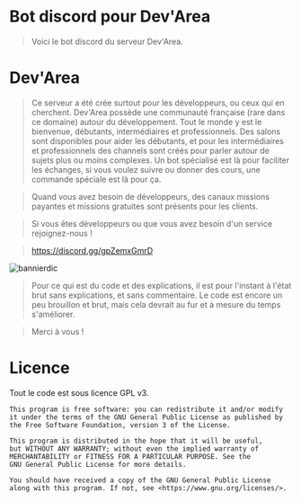 Bot discord pour Dev'Area
============
> Voici le bot discord du serveur Dev'Area.

Dev'Area
============

> Ce serveur a été crée surtout pour les développeurs, ou ceux qui en cherchent. Dev'Area possède une communauté française (rare dans ce domaine) autour du développement. 
> Tout le monde y est le bienvenue, débutants, intermédiaires et professionnels. Des salons sont disponibles pour aider les débutants, et pour les intermédiaires et 
> professionnels des channels sont créés pour parler autour de sujets plus ou moins complexes.
Un bot spécialisé est là pour faciliter les échanges, si vous voulez suivre ou donner des cours, une commande spéciale est là pour ça.

> Quand vous avez besoin de développeurs, des canaux missions payantes et missions gratuites sont présents pour les clients.

> Si vous êtes développeurs ou que vous avez besoin d'un service rejoignez-nous !

> https://discord.gg/gpZemxGmrD

![bannierdic](https://user-images.githubusercontent.com/59512940/112747083-62891100-8fb3-11eb-9102-ea1466f9ecd5.png)

> Pour ce qui est du code et des explications, il est pour l'instant à l'état brut sans explications, et sans commentaire. Le code est encore un peu brouillon et brut, mais  cela devrait au fur et à mesure du temps s'améliorer.

> Merci à vous !

Licence
============

Tout le code est sous licence GPL v3.
```
This program is free software: you can redistribute it and/or modify
it under the terms of the GNU General Public License as published by
the Free Software Foundation, version 3 of the License.

This program is distributed in the hope that it will be useful,
but WITHOUT ANY WARRANTY; without even the implied warranty of
MERCHANTABILITY or FITNESS FOR A PARTICULAR PURPOSE. See the
GNU General Public License for more details.

You should have received a copy of the GNU General Public License
along with this program. If not, see <https://www.gnu.org/licenses/>.
```
